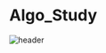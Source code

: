 # Algo_Study
![header](https://capsule-render.vercel.app/api?type=waving&color=timeAuto&height=300&section=header&text=ALGORITHMCODINGSTUDY%20render&fontSize=90)
